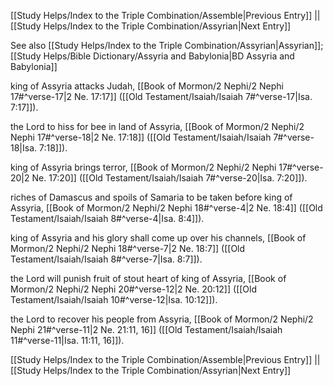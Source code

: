[[Study Helps/Index to the Triple Combination/Assemble|Previous Entry]]  ||  [[Study Helps/Index to the Triple Combination/Assyrian|Next Entry]]

 See also [[Study Helps/Index to the Triple Combination/Assyrian|Assyrian]]; [[Study Helps/Bible Dictionary/Assyria and Babylonia|BD Assyria and Babylonia]]

 king of Assyria attacks Judah, [[Book of Mormon/2 Nephi/2 Nephi 17#^verse-17|2 Ne. 17:17]] ([[Old Testament/Isaiah/Isaiah 7#^verse-17|Isa. 7:17]]).

 the Lord to hiss for bee in land of Assyria, [[Book of Mormon/2 Nephi/2 Nephi 17#^verse-18|2 Ne. 17:18]] ([[Old Testament/Isaiah/Isaiah 7#^verse-18|Isa. 7:18]]).

 king of Assyria brings terror, [[Book of Mormon/2 Nephi/2 Nephi 17#^verse-20|2 Ne. 17:20]] ([[Old Testament/Isaiah/Isaiah 7#^verse-20|Isa. 7:20]]).

 riches of Damascus and spoils of Samaria to be taken before king of Assyria, [[Book of Mormon/2 Nephi/2 Nephi 18#^verse-4|2 Ne. 18:4]] ([[Old Testament/Isaiah/Isaiah 8#^verse-4|Isa. 8:4]]).

 king of Assyria and his glory shall come up over his channels, [[Book of Mormon/2 Nephi/2 Nephi 18#^verse-7|2 Ne. 18:7]] ([[Old Testament/Isaiah/Isaiah 8#^verse-7|Isa. 8:7]]).

 the Lord will punish fruit of stout heart of king of Assyria, [[Book of Mormon/2 Nephi/2 Nephi 20#^verse-12|2 Ne. 20:12]] ([[Old Testament/Isaiah/Isaiah 10#^verse-12|Isa. 10:12]]).

 the Lord to recover his people from Assyria, [[Book of Mormon/2 Nephi/2 Nephi 21#^verse-11|2 Ne. 21:11, 16]] ([[Old Testament/Isaiah/Isaiah 11#^verse-11|Isa. 11:11, 16]]).

[[Study Helps/Index to the Triple Combination/Assemble|Previous Entry]]  ||  [[Study Helps/Index to the Triple Combination/Assyrian|Next Entry]]